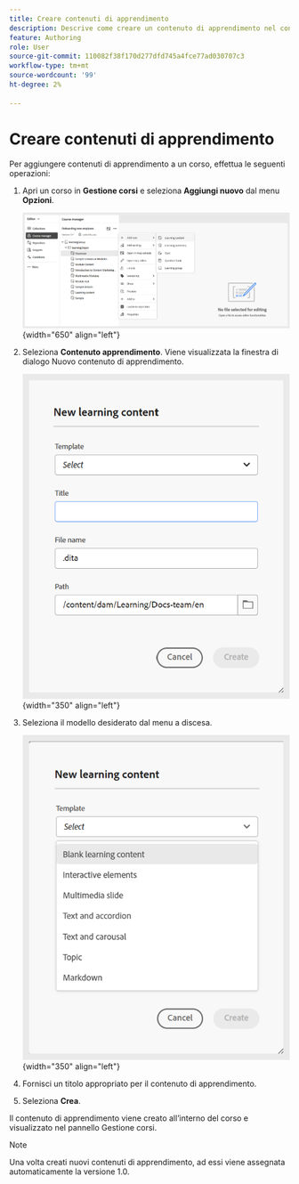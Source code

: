 ```yaml
---
title: Creare contenuti di apprendimento
description: Descrive come creare un contenuto di apprendimento nel contenuto di apprendimento e formazione.
feature: Authoring
role: User
source-git-commit: 110082f38f170d277dfd745a4fce77ad030707c3
workflow-type: tm+mt
source-wordcount: '99'
ht-degree: 2%

---
```


# Creare contenuti di apprendimento

Per aggiungere contenuti di apprendimento a un corso, effettua le seguenti operazioni:

1. Apri un corso in **Gestione corsi** e seleziona **Aggiungi nuovo** dal menu **Opzioni**.

   ![](assets/workflow-learning-content.png){width="650" align="left"}

1. Seleziona **Contenuto apprendimento**.
Viene visualizzata la finestra di dialogo Nuovo contenuto di apprendimento.

   ![](assets/learning-content-dialog.png){width="350" align="left"}

1. Seleziona il modello desiderato dal menu a discesa.

   ![](assets/template-types-lc.png){width="350" align="left"}

1. Fornisci un titolo appropriato per il contenuto di apprendimento.
1. Seleziona **Crea**.

Il contenuto di apprendimento viene creato all’interno del corso e visualizzato nel pannello Gestione corsi.

>[!NOTE]
>
> Una volta creati nuovi contenuti di apprendimento, ad essi viene assegnata automaticamente la versione 1.0.

